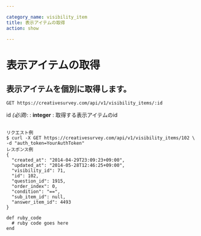 ```yaml
---

category_name: visibility_item
title: 表示アイテムの取得
action: show

---
```


# 表示アイテムの取得

## 表示アイテムを個別に取得します。

`GET https://creativesurvey.com/api/v1/visibility_items/:id`

id _(必須)_:
: __integer__
: 取得する表示アイテムのid

~~~

リクエスト例
$ curl -X GET https://creativesurvey.com/api/v1/visibility_items/102 \
-d "auth_token=YourAuthToken"
レスポンス例
{
  "created_at": "2014-04-29T23:09:23+09:00",
  "updated_at": "2014-05-28T12:46:25+09:00",
  "visibility_id": 71,
  "id": 102,
  "question_id": 1915,
  "order_index": 0,
  "condition": "==",
  "sub_item_id": null,
  "answer_item_id": 4493
}

~~~

~~~
def ruby_code
  # ruby code goes here
end
~~~

